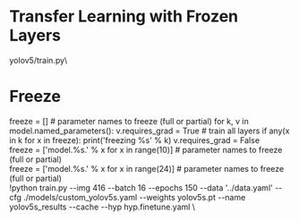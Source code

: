  # Transfer Learning with Frozen Layers

yolov5/train.py\
 # Freeze 
 freeze = []  # parameter names to freeze (full or partial) 
 for k, v in model.named_parameters(): 
     v.requires_grad = True  # train all layers 
     if any(x in k for x in freeze): 
         print('freezing %s' % k) 
         v.requires_grad = False 
\
freeze = ['model.%s.' % x for x in range(10)]  # parameter names to freeze (full or partial)
\
freeze = ['model.%s.' % x for x in range(24)]  # parameter names to freeze (full or partial)
\
!python train.py --img 416 --batch 16 --epochs 150 --data '../data.yaml' --cfg ./models/custom_yolov5s.yaml --weights yolov5s.pt --name yolov5s_results  --cache --hyp hyp.finetune.yaml 
\
